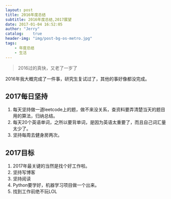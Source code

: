 ```yaml
---
layout: post
title: 2016年度总结
subtitle: 2016年度总结,2017展望
date: 2017-01-04 16:52:05
author: "Jerry"
catalog:    true
header-img: "img/post-bg-os-metro.jpg"
tags:
    - 年度总结
    - 生活
---
```


> 2016过的真快，又老了一岁了

2016年我大概完成了一件事，研究生复试过了，其他的事好像都没完成。



## 2017每日坚持
1. 每天坚持做一道leetcode上的题，做不来没关系，查资料要弄清楚当天的题目用的算法，归纳总结。
2. 每天20个英语单词，之所以要背单词，是因为英语太重要了，而且自己词汇量太少了。
3. 坚持每周去健身房两次。

## 2017目标
1. 2017年最关键的当然是找个好工作啦。
2. 坚持写博客
3. 坚持阅读
4. Python要学好，机器学习项目做一个出来。
5. 找到工作前绝不玩LOL

